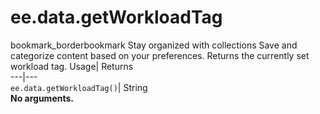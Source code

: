  
#  ee.data.getWorkloadTag 
bookmark_borderbookmark Stay organized with collections  Save and categorize content based on your preferences. 
Returns the currently set workload tag. 
Usage| Returns  
---|---  
`ee.data.getWorkloadTag()`| String  
**No arguments.**
